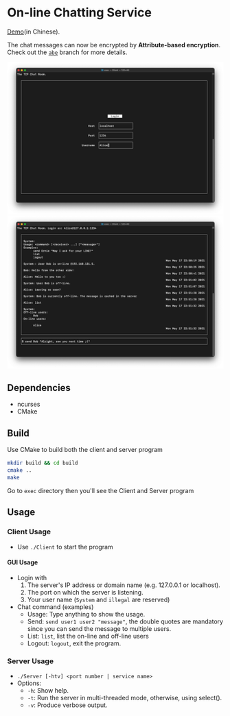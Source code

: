 # On-line Chatting Service

[Demo](https://youtu.be/S-j5kQz_-7Y)(in Chinese).

The chat messages can now be encrypted by **Attribute-based encryption**. Check out the [`abe`](https://github.com/ernestchu/on-line-chatting-service/tree/abe) branch for more details.

![login](./assets/images/login.png)
![chat](./assets/images/chat.png)

## Dependencies

- ncurses
- CMake

## Build
Use CMake to build both the client and server program

```sh
mkdir build && cd build
cmake ..
make
```
Go to `exec` directory then you'll see the Client and Server program

## Usage
### Client Usage

- Use `./Client` to start the program

#### GUI Usage

- Login with
    1. The server's IP address or domain name (e.g. 127.0.0.1 or localhost).
    1. The port on which the server is listening.
    1. Your user name (`System` and `illegal` are reserved)
- Chat command (examples)
    - Usage: Type anything to show the usage.
    - Send: `send user1 user2 "message"`, the double quotes are mandatory since you can send the message to multiple users.
    - List: `list`, list the on-line and off-line users
    - Logout: `logout`, exit the program.

### Server Usage

- `./Server [-htv] <port number | service name>`
- Options:
    - `-h`: Show help.
    - `-t`: Run the server in multi-threaded mode, otherwise, using select().
    - `-v`: Produce verbose output.

